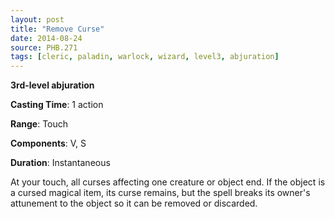 ```yaml
---
layout: post
title: "Remove Curse"
date: 2014-08-24
source: PHB.271
tags: [cleric, paladin, warlock, wizard, level3, abjuration]
---
```


**3rd-level abjuration**

**Casting Time**: 1 action

**Range**: Touch

**Components**: V, S

**Duration**: Instantaneous

At your touch, all curses affecting one creature or object end. If the object is a cursed magical item, its curse remains, but the spell breaks its owner's attunement to the object so it can be removed or discarded.